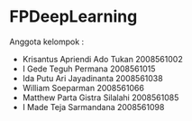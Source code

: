 # FPDeepLearning
Anggota kelompok :
- Krisantus Apriendi Ado Tukan 2008561002
- I Gede Teguh Permana 2008561015
- Ida Putu Ari Jayadinanta 2008561038
- William Soeparman 2008561066
- Matthew Parta Gistra Silalahi 2008561085
- I Made Teja Sarmandana 2008561098
